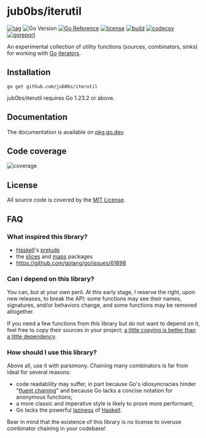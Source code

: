 # jub0bs/iterutil

[![tag](https://img.shields.io/github/tag/jub0bs/iterutil.svg)](https://github.com/jub0bs/iterutil/releases)
![Go Version](https://img.shields.io/badge/Go-%3E%3D%201.23-%23007d9c)
[![Go Reference](https://pkg.go.dev/badge/github.com/jub0bs/iterutil.svg)](https://pkg.go.dev/github.com/jub0bs/iterutil)
[![license](https://img.shields.io/badge/License-MIT-yellow.svg?style=flat)](https://github.com/jub0bs/iterutil/raw/main/LICENSE)
[![build](https://github.com/jub0bs/iterutil/actions/workflows/iterutil.yml/badge.svg)](https://github.com/jub0bs/iterutil/actions/workflows/iterutil.yml)
[![codecov](https://codecov.io/gh/jub0bs/iterutil/branch/main/graph/badge.svg?token=N208BHWQTM)](https://app.codecov.io/gh/jub0bs/iterutil/tree/main)
[![goreport](https://goreportcard.com/badge/jub0bs/iterutil)](https://goreportcard.com/report/jub0bs/iterutil)

An experimental collection of utility functions (sources, combinators, sinks)
for working with [Go][golang] [iterators].

## Installation

```shell
go get github.com/jub0bs/iterutil
```

jub0bs/iterutil requires Go 1.23.2 or above.

## Documentation

The documentation is available on [pkg.go.dev][pkgsite].

## Code coverage

![coverage](https://codecov.io/gh/jub0bs/iterutil/branch/main/graphs/sunburst.svg?token=N208BHWQTM)

## License

All source code is covered by the [MIT License][license].

## FAQ

### What inspired this library?

- [Haskell][haskell]'s [prelude][prelude]
- the [slices][slices] and [maps][maps] packages
- https://github.com/golang/go/issues/61898

### Can I depend on this library?

You can, but at your own peril.
At this early stage, I reserve the right, upon new releases, to break the API:
some functions may see their names, signatures, and/or behaviors change,
and some functions may be removed altogether.

If you need a few functions from this library but do not want to depend on it,
feel free to copy their sources in your project;
[a little copying is better than a little dependency][copying].

### How should I use this library?

Above all, use it with parsimony.
Chaining many combinators is far from ideal for several reasons:

- code readability may suffer, in part
  because Go's idiosyncracies hinder "[fluent chaining][fluent]" and
  because Go lacks a concise notation for anonymous functions;
- a more classic and imperative style is likely to prove more performant;
- Go lacks the powerful [laziness][lazy] of [Haskell][haskell].

Bear in mind that the existence of this library is no license
to overuse combinator chaining in your codebase!

[copying]: https://www.youtube.com/watch?v=PAAkCSZUG1c&t=568s
[fluent]: https://en.wikipedia.org/wiki/Fluent_interface
[golang]: https://go.dev/
[haskell]: https://www.haskell.org/
[iterators]: https://go.dev/blog/range-functions
[lazy]: https://en.wikipedia.org/wiki/Lazy_evaluation
[license]: https://github.com/jub0bs/iterutil/blob/main/LICENSE
[maps]: https://pkg.go.dev/maps
[pkgsite]: https://pkg.go.dev/github.com/jub0bs/iterutil
[prelude]: https://downloads.haskell.org/ghc/9.8.2/docs/libraries/base-4.19.1.0-179c/Prelude.html
[slices]: https://pkg.go.dev/slices

